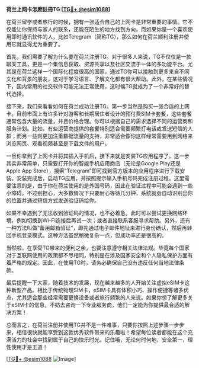 **荷兰上网卡怎麽註冊TG [[TG💪+ @esim1088](https://t.me/s/esim1088)]**

在荷兰留学或者旅行的时候，拥有一张适合自己的上网卡是非常重要的事情。它不仅能让你保持与家人的联系，还能在陌生的地方找到方向。而如果你是一个喜欢使用即时通讯软件的人，比如Telegram（简称TG），那么如何在荷兰顺利注册并使用它就显得尤为重要了。

首先，我们需要了解为什么要在荷兰注册TG。对于很多人来说，TG不仅仅是一款聊天工具，更是一个集信息获取、资源共享以及社区交流于一体的多功能平台。尤其是在荷兰这样一个国际化程度很高的国家，通过TG你可以接触到更多来自不同文化和背景的朋友，这对于学习语言、了解文化都有很大帮助。此外，在某些情况下，国内常用的社交软件可能无法正常使用，这时候TG就成为了一个非常好的替代选择。

接下来，我们来看看如何在荷兰成功注册TG。第一步当然是购买一张合适的上网卡。目前市面上有许多针对游客和长期居住者设计的预付费SIM卡套餐，这些套餐通常包含大量的流量，并且价格合理。你可以根据自己的需求选择不同的运营商和服务计划。比如，有些运营商提供的套餐特别适合需要频繁打电话或发送短信的人群；而另一些则更加注重数据流量的支持，非常适合像你这样经常需要用到网络来浏览网页、观看视频甚至是下载文件的用户。

一旦你拿到了上网卡并将其插入手机后，接下来就是安装TG应用程序了。这一步其实非常简单，只需要打开你的智能手机应用商店（无论是Google Play还是Apple App Store），搜索“Telegram”即可找到官方版本的应用程序进行下载安装。安装完成后，启动TG应用，并按照提示输入手机号码完成注册过程。这里需要注意的是，由于你在荷兰使用的是外国号码，因此在验证过程中可能会遇到一些小障碍。不过别担心，大多数情况下只要耐心等待几分钟，系统就会自动识别出你的位置并通过短信方式发送验证码给你。

如果不幸遇到了无法收到验证码的情况，也不必着急。此时可以尝试更换网络环境，例如切换到Wi-Fi连接后再试一次；或者直接联系客服寻求帮助。另外，还有一种方法叫做“备用邮箱验证”，即先通过电子邮件地址来进行身份确认，然后再转回手机登录模式。这种方法虽然稍微复杂一点，但成功率还是很高的。

当然啦，在享受TG带来的便利之余，也要注意遵守相关法律法规。毕竟每个国家对于互联网使用的政策都不尽相同，特别是在涉及国家安全和个人隐私保护方面有着严格的规定。因此，在使用TG时，请务必确保自己没有违反任何当地法律条款。

最后提醒一下大家，随着技术的发展，现在越来越多的人开始关注虚拟eSIM卡这种新型产品。相比于传统物理SIM卡，eSIM卡具有体积小巧、操作便捷等诸多优点，尤其适合那些经常需要更换设备或者旅行频繁的人来说。如果你想了解更多关于eSIM卡的信息，不妨去咨询一下专业服务商，他们一定能为你提供最合适的解决方案！

总而言之，在荷兰注册并使用TG并不是一件难事，只要你按照上述步骤一步步来，相信很快就能享受到这款优秀软件带来的乐趣啦！希望每位读者都能在这个充满活力的社会中找到属于自己的快乐时光。记住哦，无论何时何地，安全第一，理性使用才是王道！

[[TG💪+ @esim1088](https://t.me/s/esim1088) ![Image](https://i.postimg.cc/4NQfJmqS/Snipaste-2025-05-13-00-14-12.png)]